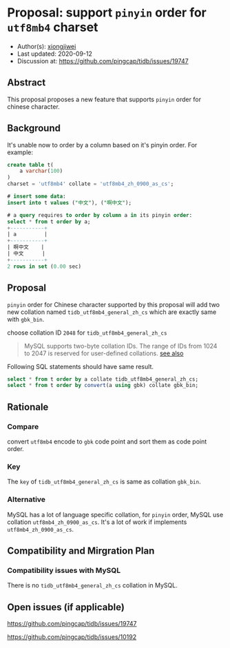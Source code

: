 # Proposal: support `pinyin` order for `utf8mb4` charset

- Author(s):     [xiongjiwei](https://github.com/xiongjiwei)
- Last updated:  2020-09-12
- Discussion at: https://github.com/pingcap/tidb/issues/19747

## Abstract
This proposal proposes a new feature that supports `pinyin` order for chinese character.

## Background
It's unable now to order by a column based on it's pinyin order. For example:

```sql
create table t(
	a varchar(100)
)
charset = 'utf8mb4' collate = 'utf8mb4_zh_0900_as_cs';

# insert some data:
insert into t values ("中文"), ("啊中文");

# a query requires to order by column a in its pinyin order:
select * from t order by a;
+-----------+
| a         |
+-----------+
| 啊中文    |
| 中文      |
+-----------+
2 rows in set (0.00 sec)
```

## Proposal

`pinyin` order for Chinese character supported by this proposal will add two new collation named `tidb_utf8mb4_general_zh_cs` which are exactly same with `gbk_bin`.

choose collation ID `2048` for `tidb_utf8mb4_general_zh_cs`

> MySQL supports two-byte collation IDs. The range of IDs from 1024 to 2047 is reserved for user-defined collations. [see also](https://dev.mysql.com/doc/refman/8.0/en/adding-collation-choosing-id.html)

Following SQL statements should have same result.
```sql
select * from t order by a collate tidb_utf8mb4_general_zh_cs;
select * from t order by convert(a using gbk) collate gbk_bin;
```

## Rationale

### Compare

convert `utf8mb4` encode to `gbk` code point and sort them as code point order.

### Key

The `key` of `tidb_utf8mb4_general_zh_cs` is same as collation `gbk_bin`.

### Alternative
MySQL has a lot of language specific collation, for `pinyin` order, MySQL use collation `utf8mb4_zh_0900_as_cs`. It's a lot of work if implements `utf8mb4_zh_0900_as_cs`.


## Compatibility and Mirgration Plan

### Compatibility issues with MySQL

There is no `tidb_utf8mb4_general_zh_cs` collation in MySQL.

## Open issues (if applicable)

https://github.com/pingcap/tidb/issues/19747

https://github.com/pingcap/tidb/issues/10192
